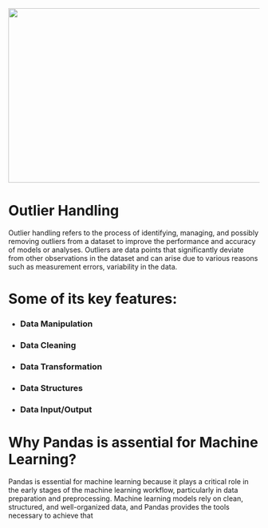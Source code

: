 <img style="margin-right: 30px " width="700" height="350" src="https://github.com/Tuhin4042/resource/blob/main/outlier.jpg-">

# Outlier Handling 
Outlier handling refers to the process of identifying, managing, and possibly removing outliers from a dataset to improve the performance and accuracy of models or analyses. Outliers are data points that significantly deviate from other observations in the dataset and can arise due to various reasons such as measurement errors, variability in the data.
# Some of its key features:

- ### Data Manipulation
- ### Data Cleaning
- ### Data Transformation
- ### Data Structures
- ### Data Input/Output

# Why Pandas is assential for Machine Learning?
Pandas is essential for machine learning because it plays a critical role in the early stages of the machine learning workflow, particularly in data preparation and preprocessing. Machine learning models rely on clean, structured, and well-organized data, and Pandas provides the tools necessary to achieve that

